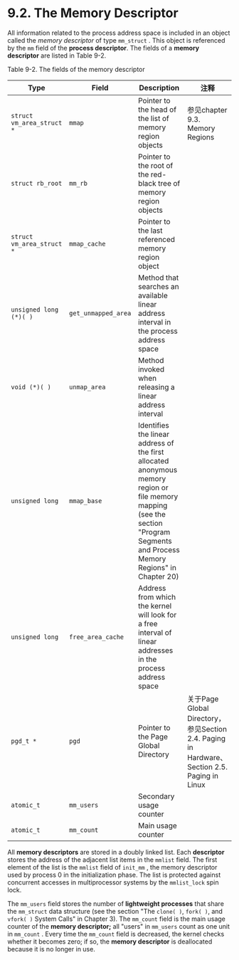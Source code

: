 # 9.2. The Memory Descriptor

All information related to the process address space is included in an object called the *memory descriptor* of type  `mm_struct` . This object is referenced by the  `mm` field of the **process descriptor**. The fields of a **memory descriptor** are listed in Table 9-2.

Table 9-2. The fields of the memory descriptor

| Type                      | Field               | Description                                                  | 注释                                                         |
| ------------------------- | ------------------- | ------------------------------------------------------------ | ------------------------------------------------------------ |
| `struct vm_area_struct *` | `mmap`              | Pointer to the head of the list of memory region objects     | 参见chapter 9.3. Memory Regions                              |
| `struct rb_root`          | `mm_rb`             | Pointer to the root of the red-black tree of memory region objects |                                                              |
| `struct vm_area_struct *` | `mmap_cache`        | Pointer to the last referenced memory region object          |                                                              |
| `unsigned long (*)( )`    | `get_unmapped_area` | Method that searches an available linear address interval in the process address space |                                                              |
| `void (*)( )`             | `unmap_area`        | Method invoked when releasing a linear address interval      |                                                              |
| `unsigned long`           | `mmap_base`         | Identifies the linear address of the first allocated anonymous memory region or file memory mapping (see the section "Program Segments and Process Memory Regions" in Chapter 20) |                                                              |
| `unsigned long`           | `free_area_cache`   | Address from which the kernel will look for a free interval of linear addresses in the process address space |                                                              |
| `pgd_t *`                 | `pgd`               | Pointer to the Page Global Directory                         | 关于Page Global Directory，参见Section 2.4. Paging in Hardware、Section 2.5. Paging in Linux |
| `atomic_t`                | `mm_users`          | Secondary usage counter                                      |                                                              |
| `atomic_t`                | `mm_count`          | Main usage counter                                           |                                                              |



All **memory descriptors** are stored in a doubly linked list. Each **descriptor** stores the address of the adjacent list items in the  `mmlist` field. The first element of the list is the  `mmlist` field of  `init_mm` , the memory descriptor used by process 0 in the initialization phase. The list is protected against concurrent accesses in multiprocessor systems by the  `mmlist_lock` spin lock.

The  `mm_users` field stores the number of **lightweight processes** that share the  `mm_struct` data structure (see the section "The `clone( )`, `fork( )`, and `vfork( )` System Calls" in Chapter 3). The `mm_count` field is the main usage counter of the **memory descriptor;** all "users" in  `mm_users` count as one unit in  `mm_count` . Every time the  `mm_count` field is decreased, the kernel checks whether it becomes zero; if so, the **memory descriptor** is deallocated because it is no longer in use.
